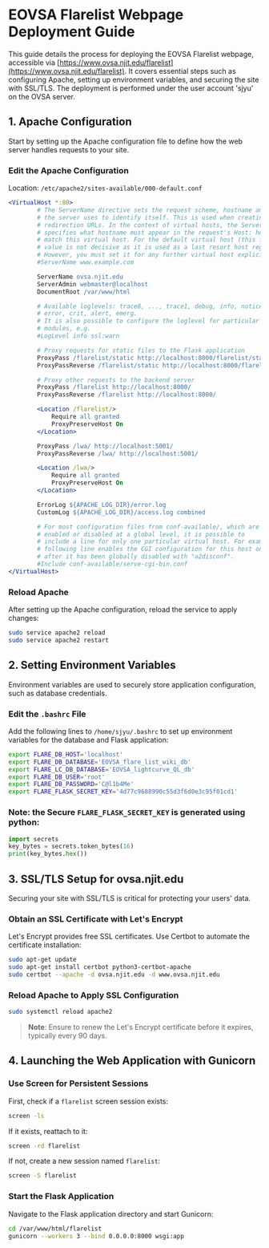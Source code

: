 # EOVSA Flarelist Webpage Deployment Guide

This guide details the process for deploying the EOVSA Flarelist webpage, accessible via [https://www.ovsa.njit.edu/flarelist](https://www.ovsa.njit.edu/flarelist). It covers essential steps such as configuring Apache, setting up environment variables, and securing the site with SSL/TLS. The deployment is performed under the user account 'sjyu' on the OVSA server.

## 1. Apache Configuration

Start by setting up the Apache configuration file to define how the web server handles requests to your site.

### Edit the Apache Configuration

Location: `/etc/apache2/sites-available/000-default.conf`

```apache
<VirtualHost *:80>
        # The ServerName directive sets the request scheme, hostname and port that
        # the server uses to identify itself. This is used when creating
        # redirection URLs. In the context of virtual hosts, the ServerName
        # specifies what hostname must appear in the request's Host: header to
        # match this virtual host. For the default virtual host (this file) this
        # value is not decisive as it is used as a last resort host regardless.
        # However, you must set it for any further virtual host explicitly.
        #ServerName www.example.com

        ServerName ovsa.njit.edu
        ServerAdmin webmaster@localhost
        DocumentRoot /var/www/html

        # Available loglevels: trace8, ..., trace1, debug, info, notice, warn,
        # error, crit, alert, emerg.
        # It is also possible to configure the loglevel for particular
        # modules, e.g.
        #LogLevel info ssl:warn

        # Proxy requests for static files to the Flask application
        ProxyPass /flarelist/static http://localhost:8000/flarelist/static
        ProxyPassReverse /flarelist/static http://localhost:8000/flarelist/static

        # Proxy other requests to the backend server
        ProxyPass /flarelist http://localhost:8000/
        ProxyPassReverse /flarelist http://localhost:8000/

        <Location /flarelist/>
            Require all granted
            ProxyPreserveHost On
        </Location>

        ProxyPass /lwa/ http://localhost:5001/
        ProxyPassReverse /lwa/ http://localhost:5001/

        <Location /lwa/>
            Require all granted
            ProxyPreserveHost On
        </Location>

        ErrorLog ${APACHE_LOG_DIR}/error.log
        CustomLog ${APACHE_LOG_DIR}/access.log combined

        # For most configuration files from conf-available/, which are
        # enabled or disabled at a global level, it is possible to
        # include a line for only one particular virtual host. For example the
        # following line enables the CGI configuration for this host only
        # after it has been globally disabled with "a2disconf".
        #Include conf-available/serve-cgi-bin.conf
</VirtualHost>
```

### Reload Apache

After setting up the Apache configuration, reload the service to apply changes:

```bash
sudo service apache2 reload
sudo service apache2 restart
```

## 2. Setting Environment Variables

Environment variables are used to securely store application configuration, such as database credentials.

### Edit the `.bashrc` File

Add the following lines to `/home/sjyu/.bashrc` to set up environment variables for the database and Flask application:

```bash
export FLARE_DB_HOST='localhost'
export FLARE_DB_DATABASE='EOVSA_flare_list_wiki_db'
export FLARE_LC_DB_DATABASE='EOVSA_lightcurve_QL_db'
export FLARE_DB_USER='root'
export FLARE_DB_PASSWORD='C@l1b4Me'
export FLARE_FLASK_SECRET_KEY='4d77c9688990c55d3f6d0e3c95f01cd1'
```

### Note: the Secure `FLARE_FLASK_SECRET_KEY` is generated using python:
```python
import secrets
key_bytes = secrets.token_bytes(16)
print(key_bytes.hex())
```

## 3. SSL/TLS Setup for ovsa.njit.edu

Securing your site with SSL/TLS is critical for protecting your users' data.

### Obtain an SSL Certificate with Let's Encrypt

Let's Encrypt provides free SSL certificates. Use Certbot to automate the certificate installation:

```bash
sudo apt-get update
sudo apt-get install certbot python3-certbot-apache
sudo certbot --apache -d ovsa.njit.edu -d www.ovsa.njit.edu
```

### Reload Apache to Apply SSL Configuration

```bash
sudo systemctl reload apache2
```

> **Note**: Ensure to renew the Let's Encrypt certificate before it expires, typically every 90 days.

## 4. Launching the Web Application with Gunicorn

### Use Screen for Persistent Sessions

First, check if a `flarelist` screen session exists:

```bash
screen -ls
```

If it exists, reattach to it:

```bash
screen -rd flarelist
```

If not, create a new session named `flarelist`:

```bash
screen -S flarelist
```

### Start the Flask Application

Navigate to the Flask application directory and start Gunicorn:

```bash
cd /var/www/html/flarelist
gunicorn --workers 3 --bind 0.0.0.0:8000 wsgi:app
```
